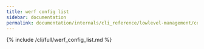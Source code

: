 ```yaml
---
title: werf config list
sidebar: documentation
permalink: documentation/internals/cli_reference/lowlevel-management/config/list.html
---
```


{% include /cli/full/werf_config_list.md %}
